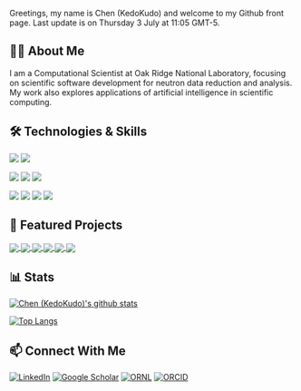 Greetings, my name is Chen (KedoKudo) and welcome to my Github front page. Last update is on Thursday 3 July at 11:05 GMT-5.

## 👨‍🔬 About Me

I am a Computational Scientist at Oak Ridge National Laboratory, focusing on scientific software development for neutron data reduction and analysis. My work also explores applications of artificial intelligence in scientific computing.

## 🛠️ Technologies & Skills

![](https://img.shields.io/badge/OS-Linux-informational?style=flat&logo=Linux&logoColor=white&color=2bbc8a)
![](https://img.shields.io/badge/OS-MacOS-informational?style=flat&logo=Apple&logoColor=white&color=2bbc8a)

![](https://img.shields.io/badge/Code-Python-informational?style=flat&logo=Python&logoColor=white&color=2bbc8a)
![](https://img.shields.io/badge/Code-C-informational?style=flat&logo=C&logoColor=white&color=2bbc8a)
![](https://img.shields.io/badge/Code-Go-informational?style=flat&logo=Go&logoColor=white&color=2bbc8a)

![](https://img.shields.io/badge/Tools-Cmake-informational?style=flat&logo=Cmake&logoColor=white&color=2bbc8a)
![](https://img.shields.io/badge/Tools-Docker-informational?style=flat&logo=Docker&logoColor=white&color=2bbc8a)
![](https://img.shields.io/badge/Tools-Jupyter-informational?style=flat&logo=Jupyter&logoColor=white&color=2bbc8a)
![](https://img.shields.io/badge/Tools-VSCode-informational?style=flat&logo=visual%20studio%20code&logoColor=white&color=2bbc8a)

## 🚀 Featured Projects

<a href="https://github.com/ornlneutronimaging/iMars3D">
  <img align="center" src="https://github-readme-stats.vercel.app/api/pin/?username=ornlneutronimaging&repo=iMars3D&theme=vue" />
</a>
<a href="https://github.com/mantidproject/mantid">
  <img align="center" src="https://github-readme-stats.vercel.app/api/pin/?username=mantidproject&repo=mantid&theme=vue" />
</a>

<a href="https://github.com/ornlneutronimaging/mcpevent2hist">
  <img align="center" src="https://github-readme-stats.vercel.app/api/pin/?username=ornlneutronimaging&repo=mcpevent2hist&theme=vue" />
</a>
<a href="https://github.com/ornlneutronimaging/iBeatles">
  <img align="center" src="https://github-readme-stats.vercel.app/api/pin/?username=ornlneutronimaging&repo=iBeatles&theme=vue" />
</a>

<a href="https://github.com/lanl/PLEIADES">
  <img align="center" src="https://github-readme-stats.vercel.app/api/pin/?username=lanl&repo=PLEIADES&theme=vue" />
</a>
<a href="https://github.com/KedoKudo/DocSage">
  <img align="center" src="https://github-readme-stats.vercel.app/api/pin/?username=KedoKudo&repo=DocSage&theme=vue" />
</a>


## 📊 Stats

[![Chen (KedoKudo)'s github stats](https://github-readme-stats.vercel.app/api?username=KedoKudo&theme=vue)](https://github.com/KedoKudo/github-readme-stats)

[![Top Langs](https://github-readme-stats.vercel.app/api/top-langs/?username=KedoKudo&show_icons=true&theme=vue&hide=html,jupyter%20notebook,vim%20script)](https://github.com/KedoKudo/github-readme-stats)

## 📫 Connect With Me
[![LinkedIn](https://img.shields.io/badge/LinkedIn-Connect-blue?style=flat&logo=linkedin)](https://www.linkedin.com/in/chen-z-5a081725/)
[![Google Scholar](https://img.shields.io/badge/Google%20Scholar-Profile-blue?style=flat&logo=google-scholar)](https://scholar.google.com/citations?user=aPdsom8AAAAJ&hl=en)
[![ORNL](https://img.shields.io/badge/ORNL-Profile-orange?style=flat&logo=atom)](https://www.ornl.gov/staff-profile/chen-zhang)
[![ORCID](https://img.shields.io/badge/ORCID-Profile-green?style=flat&logo=orcid)](https://orcid.org/0000-0001-8374-4467)
